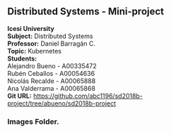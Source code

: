 ## Distributed Systems - Mini-project

**Icesi University**    
**Subject:** Distributed Systems   
**Professor:** Daniel Barragán C.  
**Topic:** Kubernetes   
**Students:**  
Alejandro Bueno	- A00335472  
Rubén Ceballos 	- A00054636  
Nicolás Recalde	- A00065888    
Ana Valderrama 	- A00065868   
**Git URL:** https://github.com/abc1196/sd2018b-project/tree/abueno/sd2018b-project  

### Images Folder.
